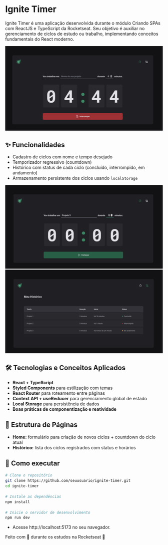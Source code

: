 # Ignite Timer

Ignite Timer é uma aplicação desenvolvida durante o módulo Criando SPAs com ReactJS e TypeScript da Rocketseat. Seu objetivo é auxiliar no gerenciamento de ciclos de estudo ou trabalho, implementando conceitos fundamentais do React moderno.

![Home](./public/screenshots/home.png)

## ✨ Funcionalidades

- Cadastro de ciclos com nome e tempo desejado
- Temporizador regressivo (countdown)
- Histórico com status de cada ciclo (concluído, interrompido, em andamento)
- Armazenamento persistente dos ciclos usando `localStorage`

![Formulário](./public/screenshots/form.png)
![Histórico](./public/screenshots/history.png)

## 🛠️ Tecnologias e Conceitos Aplicados

- **React + TypeScript**
- **Styled Components** para estilização com temas
- **React Router** para roteamento entre páginas
- **Context API + useReducer** para gerenciamento global de estado
- **Local Storage** para persistência de dados
- **Boas práticas de componentização e reatividade**

## 📄 Estrutura de Páginas

- **Home:** formulário para criação de novos ciclos + countdown do ciclo atual
- **Histórico:** lista dos ciclos registrados com status e horários

## 🚀 Como executar
```bash
# Clone o repositório
git clone https://github.com/seuusuario/ignite-timer.git
cd ignite-timer

# Instale as dependências
npm install

# Inicie o servidor de desenvolvimento
npm run dev
```

- Acesse http://localhost:5173 no seu navegador.

Feito com 💙 durante os estudos na Rocketseat 🚀